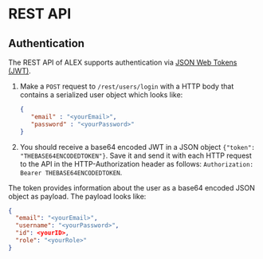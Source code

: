 # REST API

## Authentication

The REST API of ALEX supports authentication via [JSON Web Tokens (JWT)][jwt].

1. Make a `POST` request to `/rest/users/login` with a HTTP body that contains a serialized user object which looks like:
 
    ```JSON
    {
       "email" : "<yourEmail>",
       "password" : "<yourPassword>"
   }
   ```
   
2. You should receive a base64 encoded JWT in a JSON object `{"token": "THEBASE64ENCODEDTOKEN"}`. 
   Save it and send it with each HTTP request to the API in the HTTP-Authorization header as follows: `Authorization: Bearer THEBASE64ENCODEDTOKEN`.

The token provides information about the user as a base64 encoded JSON object as payload.
The payload looks like:

```JSON
{
  "email": "<yourEmail>",
  "username": "<yourPassword>", 
  "id": <yourID>, 
  "role": "<yourRole>"
}
```


[jwt]: http://jwt.io/
